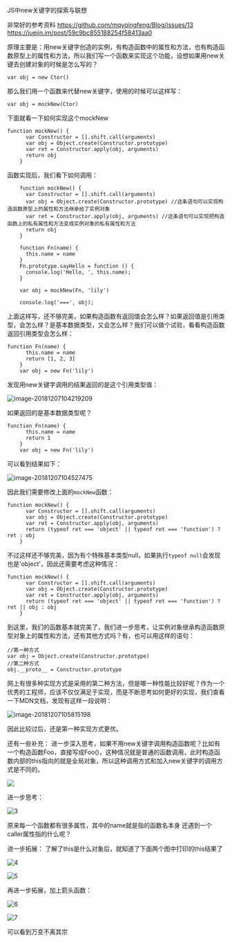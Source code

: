 



JS中new关键字的探索与联想

非常好的参考资料
https://github.com/mqyqingfeng/Blog/issues/13
https://juejin.im/post/59c9bc855188254f58413aa0

原理主要是：用new关键字创造的实例，有构造函数中的属性和方法，也有构造函数原型上的属性和方法，所以我们写一个函数来实现这个功能，设想如果用new关键去创建对象的时候是怎么写的？

```
var obj = new Ctor()
```

那么我们用一个函数来代替new关键字，使用的时候可以这样写：

```
var obj = mockNew(Ctor)
```

下面就看一下如何实现这个mockNew

```
function mockNew() {
      var Constructor = [].shift.call(arguments)
      var obj = Object.create(Constructor.prototype)
      var ret = Constructor.apply(obj, arguments)
      return obj
    }
```

函数实现后，我们看下如何调用：

```
    function mockNew() {
      var Constructor = [].shift.call(arguments)
      var obj = Object.create(Constructor.prototype) //这条语句可以实现构造函数原型上的属性和方法继承给了实例对象
      var ret = Constructor.apply(obj, arguments) //这条语句可以实现把构造函数上的私有属性和方法变成实例对象的私有属性和方法
      return obj
    }

    function Fn(name) {
      this.name = name
    }
    Fn.prototype.sayHello = function () {
      console.log('Hello, ', this.name);
    }
    
    var obj = mockNew(Fn, 'lily')

    console.log('===', obj);
```

上面这样写，还不够完美，如果构造函数有返回值会怎么样？如果返回值是引用类型，会怎么样？是基本数据类型，又会怎么样？我们可以做个试验，看看构造函数返回引用类型会怎么样：

```
function Fn(name) {
      this.name = name
      return [1, 2, 3]
    }
    var obj = new Fn('lily')
```

发现用new关键字调用的结果返回的是这个引用类型值：

![image-20181207104219209](assets/image-20181207104219209-4150539.png)

如果返回的是基本数据类型呢？

```
function Fn(name) {
      this.name = name
      return 1
    }
    var obj = new Fn('lily')
```

可以看到结果如下：

![image-20181207104527475](assets/image-20181207104527475-4150727.png)

因此我们需要修改上面的`mockNew`函数：

```
function mockNew() {
      var Constructor = [].shift.call(arguments)
      var obj = Object.create(Constructor.prototype)
      var ret = Constructor.apply(obj, arguments)
      return (typeof ret === 'object' || typeof ret === 'function') ? ret : obj
    }
```

不过这样还不够完美，因为有个特殊基本类型null，如果执行`typeof null`会发现也是'object'，因此还需要考虑这种情况：

```
function mockNew() {
      var Constructor = [].shift.call(arguments)
      var obj = Object.create(Constructor.prototype)
      var ret = Constructor.apply(obj, arguments)
      return (typeof ret === 'object' || typeof ret === 'function') ? ret || obj : obj
    }
```

到这里，我们的函数基本就完美了，我们进一步思考，让实例对象继承构造函数原型对象上的属性和方法，还有其他方式吗？有，也可以用这样的语句：

```
//第一种方式
var obj = Object.create(Constructor.prototype)
//第二种方式
obj.__proto__ = Constructor.prototype
```

网上有很多种实现方式是采用的第二种方法，但是哪一种性能比较好呢？作为一个优秀的工程师，应该不仅仅满足于实现，而是不断思考如何更好的实现，我们查看一下MDN文档，发现有这样一段说明：

![image-20181207105815198](assets/image-20181207105815198-4151495.png)

因此比较过后，还是第一种实现方式更优。

还有一些补充：
进一步深入思考，如果不用new关键字调用构造函数呢？比如有一个构造函数Foo，直接写成Foo()，这种情况就是普通的函数调用，此时构造函数内部的this指向的就是全局对象，所以这种调用方式和加入new关键字的调用方式是不同的。

![](assets/2.png)

进一步思考：

![3](assets/3.png)

原来每一个函数都有很多属性，其中的name就是指的函数名本身
还遇到一个caller属性指的什么呢？

进一步拓展：
了解了this是什么对象后，就知道了下面两个图中打印的this结果了

![4](assets/4.png)

![5](assets/5.png)


再进一步拓展，加上箭头函数：

![6](assets/6.png)

![7](assets/7.png)


可以看到万变不离其宗

